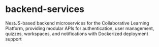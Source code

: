 # backend-services
NestJS-based backend microservices for the Collaborative Learning Platform, providing modular APIs for authentication, user management, quizzes, workspaces, and notifications with Dockerized deployment support
